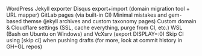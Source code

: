 WordPress Jekyll exporter
Disqus export+import (domain migration tool + URL mapper)
GitLab pages (via built-in CI)
Minimal mistakes and gem-based themse (jekyll archives and custom taxonomy pages)
Custom domain & Cloudflare settings (SSL, cache everything, purge from CI, etc.)
WSL (Bash on Ubuntu on Windows) and VcXsrv (export DISPLAY=:0)
Skip CI using [skip ci] when pushing drafts
(for more, look at commit history in GH+GL repos)